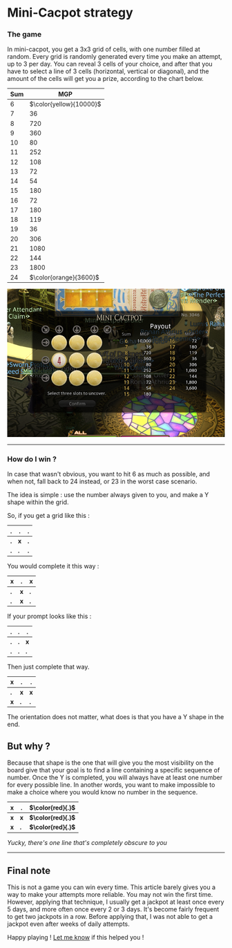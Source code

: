 # Mini-Cacpot strategy

### The game

In mini-cacpot, you get a 3x3 grid of cells, with one number filled at random. Every grid is randomly generated every time you make an attempt, up to 3 per day.
You can reveal 3 cells of your choice, and after that you have to select a line of 3 cells (horizontal, vertical or diagonal), and the amount of the
cells will get you a prize, according to the chart below.

| Sum | MGP                     |
| --- | ----------------------- |
| 6   | $\color{yellow}{10000}$ |
| 7   | 36                      |
| 8   | 720                     |
| 9   | 360                     |
| 10  | 80                      |
| 11  | 252                     |
| 12  | 108                     |
| 13  | 72                      |
| 14  | 54                      |
| 15  | 180                     |
| 16  | 72                      |
| 17  | 180                     |
| 18  | 119                     |
| 19  | 36                      |
| 20  | 306                     |
| 21  | 1080                    |
| 22  | 144                     |
| 23  | 1800                    |
| 24  | $\color{orange}{3600}$  |

![](2021-12-27-23-30-31.png)

---

### How do I win ?

In case that wasn't obvious, you want to hit 6 as much as possible, and when not, fall back to 24 instead, or 23 in the worst case scenario.

The idea is simple : use the number always given to you, and make a Y shape within the grid.

<div class="grid-container">
    <div class ="grid-item">
So, if you get a grid like this :

| **.** | **.** | **.** |
| ----- | ----- | ----- |
| **.** | **x** | **.** |
| **.** | **.** | **.** |

</div>
    <div class ="grid-item">

You would complete it this way :

| **x** | **.** | **x** |
| ----- | ----- | ----- |
| **.** | **x** | **.** |
| **.** | **x** | **.** |

</div>
</div>

<div class="grid-container">
    <div class ="grid-item">
If your prompt looks like this :

| **.** | **.** | **.** |
| ----- | ----- | ----- |
| **.** | **.** | **x** |
| **.** | **.** | **.** |

</div>
    <div class ="grid-item">
Then just complete that way.

| **x** | **.** | **.** |
| ----- | ----- | ----- |
| **.** | **x** | **x** |
| **x** | **.** | **.** |

</div>
</div>
The orientation does not matter, what does is that you have a Y shape in the end.

## But why ?

Because that shape is the one that will give you the most visibility on the board give that your goal is to find a line containing a specific sequence of number. Once the Y is completed, you will always have at least one number for every possible line. In another words, you want to make impossible to make a choice where you would know no number in the sequence.

| **x** | **.** | **$\color{red}{.}$** |
| ----- | ----- | -------------------- |
| **x** | **x** | **$\color{red}{.}$** |
| **x** | **.** | **$\color{red}{.}$** |

_Yucky, there's one line that's completely obscure to you_

---

## Final note

This is not a game you can win every time. This article barely gives you a way to make your attempts more reliable. You may not win the first time. However, applying that technique, I usually get a jackpot at least once every 5 days, and more often once every 2 or 3 days. It's become fairly frequent to get two jackpots in a row. Before applying that, I was not able to get a jackpot even after weeks of daily attempts.

Happy playing ! [Let me know](s.decuyper314@gmail.com) if this helped you !


